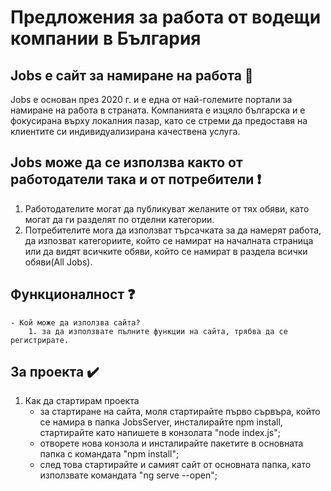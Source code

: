 # Предложения за работа от водещи компании в България 

## Jobs е сайт за намиране на работа :mag_right:
Jobs е основан през 2020 г. и е една от най-големите портали за намиране на работа в страната. Компанията е изцяло българска и е фокусирана върху локалния пазар, като се стреми да предоставя на клиентите си индивидуализирана качествена услуга.

## Jobs може да се използва както от работодатели така и от потребители :exclamation:
1. Работодателите могат да публикуват желаните от тях обяви, като могат да ги разделят по отделни категории.
2. Потребителите мога да използват търсачката за да намерят работа, да изпозват категориите, който се намират на началната страница или да видят всичките обяви, който се намират в раздела всички обяви(All Jobs).
 
## Функционалност :question:
    - Кой може да използва сайта?
        1. за да използвате пълните функции на сайта, трябва да се регистрирате. 

## За проекта ✔️
1.  Как да стартирам проекта
     - за стартиране на сайта, моля стартирайте първо сървъра, който се намира в папка JobsServer, инсталирайте npm install, 
стартирайте като напишете в конзолата "node index.js";
     - отворете нова конзола и инсталирайте пакетите в основната папка с командата "npm install";
     - след това стартирайте и самият сайт от основната папка, като използвате командата "ng serve --open";